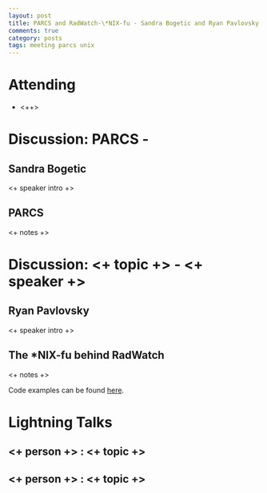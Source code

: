 ```yaml
---
layout: post
title: PARCS and RadWatch-\*NIX-fu - Sandra Bogetic and Ryan Pavlovsky 
comments: true
category: posts
tags: meeting parcs unix
---
```



# Attending

- <++>

# Discussion: PARCS - 

## Sandra Bogetic

<+ speaker intro +> 

## PARCS

<+ notes +>


# Discussion: <+ topic +> - <+ speaker +>

## Ryan Pavlovsky

<+ speaker intro +> 

## The \*NIX-fu behind RadWatch

<+ notes +>

Code examples can be found [here][code].

# Lightning Talks 

## <+ person +> : <+ topic +>

## <+ person +> : <+ topic +>


[code]: https://github.com/thehackerwithin/berkeley/tree/master/topic "Code Examples" 
